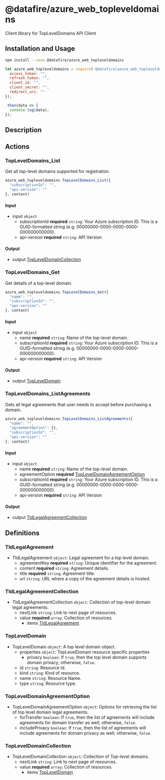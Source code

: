 # @datafire/azure_web_topleveldomains

Client library for TopLevelDomains API Client

## Installation and Usage
```bash
npm install --save @datafire/azure_web_topleveldomains
```
```js
let azure_web_topleveldomains = require('@datafire/azure_web_topleveldomains').create({
  access_token: "",
  refresh_token: "",
  client_id: "",
  client_secret: "",
  redirect_uri: ""
});

.then(data => {
  console.log(data);
});
```

## Description



## Actions

### TopLevelDomains_List
Get all top-level domains supported for registration.


```js
azure_web_topleveldomains.TopLevelDomains_List({
  "subscriptionId": "",
  "api-version": ""
}, context)
```

#### Input
* input `object`
  * subscriptionId **required** `string`: Your Azure subscription ID. This is a GUID-formatted string (e.g. 00000000-0000-0000-0000-000000000000).
  * api-version **required** `string`: API Version

#### Output
* output [TopLevelDomainCollection](#topleveldomaincollection)

### TopLevelDomains_Get
Get details of a top-level domain.


```js
azure_web_topleveldomains.TopLevelDomains_Get({
  "name": "",
  "subscriptionId": "",
  "api-version": ""
}, context)
```

#### Input
* input `object`
  * name **required** `string`: Name of the top-level domain.
  * subscriptionId **required** `string`: Your Azure subscription ID. This is a GUID-formatted string (e.g. 00000000-0000-0000-0000-000000000000).
  * api-version **required** `string`: API Version

#### Output
* output [TopLevelDomain](#topleveldomain)

### TopLevelDomains_ListAgreements
Gets all legal agreements that user needs to accept before purchasing a domain.


```js
azure_web_topleveldomains.TopLevelDomains_ListAgreements({
  "name": "",
  "agreementOption": {},
  "subscriptionId": "",
  "api-version": ""
}, context)
```

#### Input
* input `object`
  * name **required** `string`: Name of the top-level domain.
  * agreementOption **required** [TopLevelDomainAgreementOption](#topleveldomainagreementoption)
  * subscriptionId **required** `string`: Your Azure subscription ID. This is a GUID-formatted string (e.g. 00000000-0000-0000-0000-000000000000).
  * api-version **required** `string`: API Version

#### Output
* output [TldLegalAgreementCollection](#tldlegalagreementcollection)



## Definitions

### TldLegalAgreement
* TldLegalAgreement `object`: Legal agreement for a top level domain.
  * agreementKey **required** `string`: Unique identifier for the agreement.
  * content **required** `string`: Agreement details.
  * title **required** `string`: Agreement title.
  * url `string`: URL where a copy of the agreement details is hosted.

### TldLegalAgreementCollection
* TldLegalAgreementCollection `object`: Collection of top-level domain legal agreements.
  * nextLink `string`: Link to next page of resources.
  * value **required** `array`: Collection of resources.
    * items [TldLegalAgreement](#tldlegalagreement)

### TopLevelDomain
* TopLevelDomain `object`: A top level domain object.
  * properties `object`: TopLevelDomain resource specific properties
    * privacy `boolean`: If <code>true</code>, then the top level domain supports domain privacy; otherwise, <code>false</code>.
  * id `string`: Resource Id.
  * kind `string`: Kind of resource.
  * name `string`: Resource Name.
  * type `string`: Resource type.

### TopLevelDomainAgreementOption
* TopLevelDomainAgreementOption `object`: Options for retrieving the list of top level domain legal agreements.
  * forTransfer `boolean`: If <code>true</code>, then the list of agreements will include agreements for domain transfer as well; otherwise, <code>false</code>.
  * includePrivacy `boolean`: If <code>true</code>, then the list of agreements will include agreements for domain privacy as well; otherwise, <code>false</code>.

### TopLevelDomainCollection
* TopLevelDomainCollection `object`: Collection of Top-level domains.
  * nextLink `string`: Link to next page of resources.
  * value **required** `array`: Collection of resources.
    * items [TopLevelDomain](#topleveldomain)


